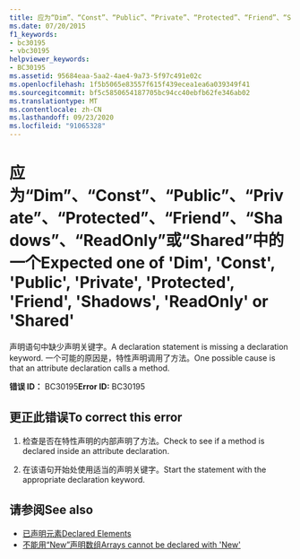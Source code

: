 ```yaml
---
title: 应为“Dim”、“Const”、“Public”、“Private”、“Protected”、“Friend”、“Shadows”、“ReadOnly”或“Shared”中的一个
ms.date: 07/20/2015
f1_keywords:
- bc30195
- vbc30195
helpviewer_keywords:
- BC30195
ms.assetid: 95684eaa-5aa2-4ae4-9a73-5f97c491e02c
ms.openlocfilehash: 1f5b5065e83557f615f439ecea1ea6a039349f41
ms.sourcegitcommit: bf5c5850654187705bc94cc40ebfb62fe346ab02
ms.translationtype: MT
ms.contentlocale: zh-CN
ms.lasthandoff: 09/23/2020
ms.locfileid: "91065328"
---
```

# <a name="expected-one-of-dim-const-public-private-protected-friend-shadows-readonly-or-shared"></a><span data-ttu-id="c0510-102">应为“Dim”、“Const”、“Public”、“Private”、“Protected”、“Friend”、“Shadows”、“ReadOnly”或“Shared”中的一个</span><span class="sxs-lookup"><span data-stu-id="c0510-102">Expected one of 'Dim', 'Const', 'Public', 'Private', 'Protected', 'Friend', 'Shadows', 'ReadOnly' or 'Shared'</span></span>

<span data-ttu-id="c0510-103">声明语句中缺少声明关键字。</span><span class="sxs-lookup"><span data-stu-id="c0510-103">A declaration statement is missing a declaration keyword.</span></span> <span data-ttu-id="c0510-104">一个可能的原因是，特性声明调用了方法。</span><span class="sxs-lookup"><span data-stu-id="c0510-104">One possible cause is that an attribute declaration calls a method.</span></span>  
  
 <span data-ttu-id="c0510-105">**错误 ID：** BC30195</span><span class="sxs-lookup"><span data-stu-id="c0510-105">**Error ID:** BC30195</span></span>  
  
## <a name="to-correct-this-error"></a><span data-ttu-id="c0510-106">更正此错误</span><span class="sxs-lookup"><span data-stu-id="c0510-106">To correct this error</span></span>  
  
1. <span data-ttu-id="c0510-107">检查是否在特性声明的内部声明了方法。</span><span class="sxs-lookup"><span data-stu-id="c0510-107">Check to see if a method is declared inside an attribute declaration.</span></span>  
  
2. <span data-ttu-id="c0510-108">在该语句开始处使用适当的声明关键字。</span><span class="sxs-lookup"><span data-stu-id="c0510-108">Start the statement with the appropriate declaration keyword.</span></span>  
  
## <a name="see-also"></a><span data-ttu-id="c0510-109">请参阅</span><span class="sxs-lookup"><span data-stu-id="c0510-109">See also</span></span>

- [<span data-ttu-id="c0510-110">已声明元素</span><span class="sxs-lookup"><span data-stu-id="c0510-110">Declared Elements</span></span>](../programming-guide/language-features/declared-elements/index.md)
- [<span data-ttu-id="c0510-111">不能用“New”声明数组</span><span class="sxs-lookup"><span data-stu-id="c0510-111">Arrays cannot be declared with 'New'</span></span>](bc30053.md)
